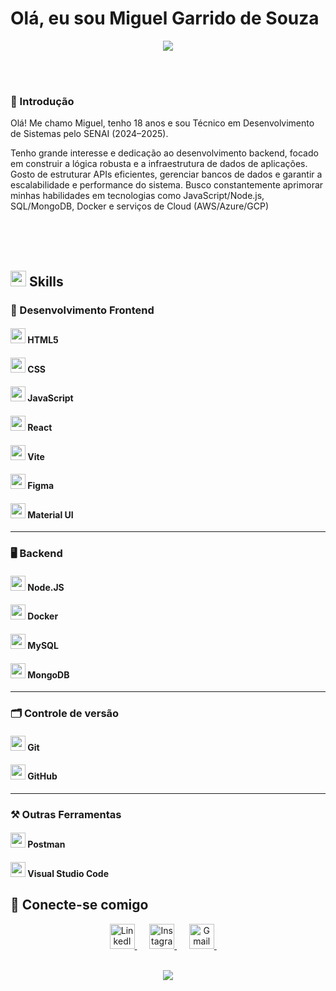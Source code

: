 
<h1 align="center" style="display: inline-block"><b>Olá, eu sou Miguel Garrido de Souza </b></h1>

<div align="center">
  <img  src="https://user-images.githubusercontent.com/73097560/115834477-dbab4500-a447-11eb-908a-139a6edaec5c.gif">
</div>

<br> <br>


<h3>
 📂 Introdução 
</h3>
<p align="left">
    Olá! Me chamo Miguel, tenho 18 anos e sou Técnico em Desenvolvimento de Sistemas pelo SENAI (2024–2025).

  Tenho grande interesse e dedicação ao desenvolvimento backend, focado em construir a lógica robusta e a infraestrutura de dados de aplicações. Gosto de estruturar APIs eficientes, gerenciar bancos de dados e garantir a escalabilidade e performance do sistema. Busco constantemente aprimorar minhas habilidades em tecnologias como JavaScript/Node.js, SQL/MongoDB, Docker e serviços de Cloud (AWS/Azure/GCP)
</p>

<br> <br> <br>



## <img src="https://media2.giphy.com/media/QssGEmpkyEOhBCb7e1/giphy.gif?cid=ecf05e47a0n3gi1bfqntqmob8g9aid1oyj2wr3ds3mg700bl&rid=giphy.gif" width ="25"><b> Skills</b>

<h3 align="left">🦄 Desenvolvimento Frontend</h3>
<div align="left">
  <h4><img height="24" src="https://raw.githubusercontent.com/marwin1991/profile-technology-icons/refs/heads/main/icons/html.png"/> HTML5</h4>
  <h4><img height="24" src="https://raw.githubusercontent.com/marwin1991/profile-technology-icons/refs/heads/main/icons/css.png"/> CSS</h4>
  <h4><img height="24" src="https://raw.githubusercontent.com/marwin1991/profile-technology-icons/refs/heads/main/icons/javascript.png"/> JavaScript</h4>
  <h4><img height="24" src="https://raw.githubusercontent.com/marwin1991/profile-technology-icons/refs/heads/main/icons/react.png"/> React</h4>
  <h4><img height="24" src="https://raw.githubusercontent.com/marwin1991/profile-technology-icons/refs/heads/main/icons/vite.png"/> Vite</h4>
  <h4><img height="24" src="https://raw.githubusercontent.com/marwin1991/profile-technology-icons/refs/heads/main/icons/figma.png"/> Figma</h4>
  <h4><img height="24" src="https://raw.githubusercontent.com/marwin1991/profile-technology-icons/refs/heads/main/icons/material_ui.png"/> Material UI</h4>
</div>
<hr>

<h3 align="left">🖥️ Backend</h3>
<div align="left">
  <h4><img height="24" src="https://raw.githubusercontent.com/marwin1991/profile-technology-icons/refs/heads/main/icons/node_js.png"/> Node.JS</h4>
  <h4><img height="24" src="https://raw.githubusercontent.com/marwin1991/profile-technology-icons/refs/heads/main/icons/docker.png"/> Docker</h4>
  <h4><img height="24" src="https://raw.githubusercontent.com/marwin1991/profile-technology-icons/refs/heads/main/icons/mysql.png"/> MySQL</h4>
  <h4><img height="24" src="https://raw.githubusercontent.com/marwin1991/profile-technology-icons/refs/heads/main/icons/mongodb.png"/> MongoDB</h4>
</div>

<hr>

<h3>🗂️ Controle de versão</h3>
<div align="left">
  <h4><img height="24" src="https://raw.githubusercontent.com/marwin1991/profile-technology-icons/refs/heads/main/icons/git.png"/> Git</h4>
  <h4><img height="24" src="https://raw.githubusercontent.com/marwin1991/profile-technology-icons/refs/heads/main/icons/github.png"/> GitHub</h4>
</div>

<hr>

<h3>⚒️ Outras Ferramentas</h3>
<div align="left">
  <h4><img height="24" src="https://raw.githubusercontent.com/marwin1991/profile-technology-icons/refs/heads/main/icons/postman.png"/> Postman</h4>
  <h4><img height="24" src="https://raw.githubusercontent.com/marwin1991/profile-technology-icons/refs/heads/main/icons/visual_studio_code.png"/> Visual Studio Code</h4>
</div>



## 📧 Conecte-se comigo

<p align="center">
  <a href="www.linkedin.com/in/miguel-garrido-dev" target="_blank">
    <img src="https://cdn.jsdelivr.net/gh/devicons/devicon/icons/linkedin/linkedin-original.svg" alt="LinkedIn" width="40" height="40"/>
  </a>
  &nbsp;&nbsp;&nbsp;&nbsp;
  <a href="https://www.instagram.com/miguelzin.garrido" target="_blank">
    <img src="https://upload.wikimedia.org/wikipedia/commons/a/a5/Instagram_icon.png" alt="Instagram" width="40" height="40"/>
  </a>
  &nbsp;&nbsp;&nbsp;&nbsp;
  <a href="mailto:miguelgarridodev@gmail.com" target="_blank">
    <img src="https://upload.wikimedia.org/wikipedia/commons/4/4e/Gmail_Icon.png" alt="Gmail" width="40" height="40"/>
  </a>
  &nbsp;&nbsp;&nbsp;&nbsp;
</p>

<br>
<!-- divisor animado com gradiente -->
<div align="center">
  <img  src="https://user-images.githubusercontent.com/73097560/115834477-dbab4500-a447-11eb-908a-139a6edaec5c.gif">
</div>
